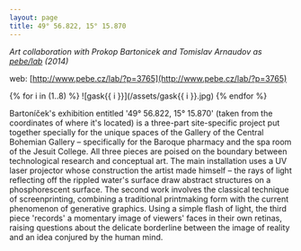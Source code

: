 ```yaml
---
layout: page
title: 49° 56.822, 15° 15.870
---
```


*Art collaboration with Prokop Bartonicek and Tomislav Arnaudov as [pebe/lab](/pebe-lab) (2014)*

web: [http://www.pebe.cz/lab/?p=3765](http://www.pebe.cz/lab/?p=3765)

{% for i in (1..8) %}
![gask{{ i }}](/assets/gask{{ i }}.jpg)
{% endfor %}

Bartoníček's exhibition entitled '49° 56.822, 15° 15.870' (taken from the coordinates of where it's located) is a three-part site-specific project put together specially for the unique spaces of the Gallery of the Central Bohemian Gallery – specifically for the Baroque pharmacy and the spa room of the Jesuit College. All three pieces are poised on the boundary between technological research and conceptual art. The main installation uses a UV laser projector whose construction the artist made himself – the rays of light reflecting off the rippled water's surface draw abstract structures on a phosphorescent surface. The second work involves the classical technique of screenprinting, combining a traditional printmaking form with the current phenomenon of generative graphics. Using a simple flash of light, the third piece 'records' a momentary image of viewers' faces in their own retinas, raising questions about the delicate borderline between the image of reality and an idea conjured by the human mind.
